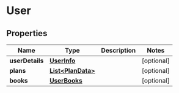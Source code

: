 # User

## Properties
Name | Type | Description | Notes
------------ | ------------- | ------------- | -------------
**userDetails** | [**UserInfo**](UserInfo.md) |  |  [optional]
**plans** | [**List&lt;PlanData&gt;**](PlanData.md) |  |  [optional]
**books** | [**UserBooks**](UserBooks.md) |  |  [optional]
